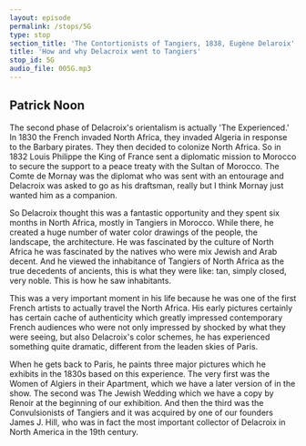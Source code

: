 ```yaml
---
layout: episode
permalink: /stops/5G
type: stop
section_title: 'The Contortionists of Tangiers, 1838, Eugène Delaroix'
title: 'How and why Delacroix went to Tangiers'
stop_id: 5G
audio_file: 005G.mp3
---
```


## Patrick Noon

The second phase of Delacroix's orientalism is actually 'The Experienced.'  In 1830 the French invaded North Africa, they invaded Algeria in response to the Barbary pirates.  They then decided to colonize North Africa.  So in 1832 Louis Philippe the King of France sent a diplomatic mission to Morocco to secure the support to a peace treaty with the Sultan of Morocco. The Comte de Mornay was the diplomat who was sent with an entourage and Delacroix was asked to go as his draftsman, really but I think Mornay just wanted him as a companion.

So Delacroix thought this was a fantastic opportunity and they spent six months in North Africa, mostly in Tangiers in Morocco.  While there, he created a huge number of water color drawings of the people, the landscape, the architecture. He was fascinated by the culture of North Africa he was fascinated by the natives who were mix Jewish and Arab decent.  And he viewed the inhabitance of Tangiers of North Africa as the true decedents of ancients, this is what they were like: tan, simply closed, very noble. This is how he saw inhabitants.

This was a very important moment in his life because he was one of the first French artists to actually travel the North Africa.  His early pictures certainly has certain cache of authenticity which greatly impressed contemporary French audiences who were not only impressed by shocked by what they were seeing, but also Delacroix's color schemes, he has experienced something quite dramatic, different from the leaden skies of Paris.

When he gets back to Paris, he paints three major pictures which he exhibits in the 1830s based on this experience.  The very first was the Women of Algiers in their Apartment, which we have a later version of in the show.  The second was The Jewish Wedding which we have a copy by Renoir at the beginning of our exhibition.  And then the third was the Convulsionists of Tangiers and it was acquired by one of our founders James J. Hill, who was in fact the most important collector of Delacroix in North America in the 19th century.
